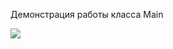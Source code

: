 <p>Демонстрация работы класса Main</p>
<img src="https://github.com/Libeausta/DDAMD/assets/133878238/e6138a39-4253-42a9-b52d-431de0642df5"/>
